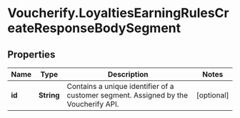 # Voucherify.LoyaltiesEarningRulesCreateResponseBodySegment

## Properties

Name | Type | Description | Notes
------------ | ------------- | ------------- | -------------
**id** | **String** | Contains a unique identifier of a customer segment. Assigned by the Voucherify API. | [optional] 


